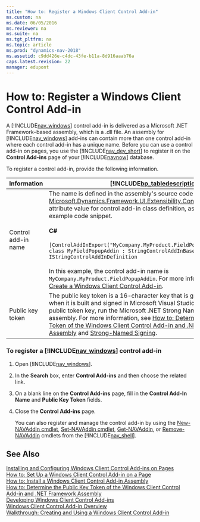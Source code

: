 ```yaml
---
title: "How to: Register a Windows Client Control Add-in"
ms.custom: na
ms.date: 06/05/2016
ms.reviewer: na
ms.suite: na
ms.tgt_pltfrm: na
ms.topic: article
ms.prod: "dynamics-nav-2018"
ms.assetid: c9dd426e-c4dc-43fe-b11a-8d916aaab76a
caps.latest.revision: 22
manager: edupont
---
```

# How to: Register a Windows Client Control Add-in
A [!INCLUDE[nav_windows](includes/nav_windows_md.md)] control add-in is delivered as a Microsoft .NET Framework–based assembly, which is a .dll file. An assembly for [!INCLUDE[nav_windows](includes/nav_windows_md.md)] add-ins can contain more than one control add-in where each control add-in has a unique name. Before you can use a control add-in on pages, you use the [!INCLUDE[nav_dev_short](includes/nav_dev_short_md.md)] to register it on the **Control Add-ins** page of your [!INCLUDE[navnow](includes/navnow_md.md)] database.  
  
 To register a control add-in, provide the following information.  
  
|Information|[!INCLUDE[bp_tabledescription](includes/bp_tabledescription_md.md)]|  
|-----------------|---------------------------------------|  
|Control add-in name|The name is defined in the assembly's source code by the [Microsoft.Dynamics.Framework.UI.Extensibility.ControlAddInExportAttribute](/search/?search=Microsoft.Dynamics.Framework.UI.Extensibility.ControlAddInExportAttribute&dataSource=previousVersions) attribute value for control add-in class definition, as shown in the following example code snippet.<br /><br /> **C\#**<br /><br /> `[ControlAddInExport("MyCompany.MyProduct.FieldPopupAddin")] public class MyFieldPopupAddin : StringControlAddInBase, IStringControlAddInDefinition`<br /><br /> In this example, the control add-in name is `MyCompany.MyProduct.FieldPopupAddin`. For more information, see [How to: Create a Windows Client Control Add-in](How-to--Create-a-Windows-Client-Control-Add-in.md).|  
|Public key token|The public key token is a 16-character key that is given to the assembly when it is built and signed in Microsoft Visual Studio. To determine the public token key, run the Microsoft .NET Strong Name Utility \(sn.exe\) on the assembly. For more information, see [How to: Determine the Public Key Token of the Windows Client Control Add-in and .NET Framework Assembly](How-to--Determine-the-Public-Key-Token-of-the-Windows-Client-Control-Add-in-and-.NET-Framework-Assembly.md) and [Strong-Named Signing](https://go.microsoft.com/fwlink/?LinkID=150201&clcid=0x409).|  
  
### To register a [!INCLUDE[nav_windows](includes/nav_windows_md.md)] control add-in  
  
1. Open [!INCLUDE[nav_windows](includes/nav_windows_md.md)].  
  
2. In the **Search** box, enter **Control Add-ins** and then choose the related link.  
  
3. On a blank line on the **Control Add-ins** page, fill in the **Control Add-In Name** and **Public Key Token** fields.  
  
4. Close the **Control Add-ins** page.  
  
   You can also register and manage the control add-in by using the [New-NAVAddin cmdlet](https://go.microsoft.com/fwlink/?LinkID=521781), [Set-NAVAddin cmdlet](https://go.microsoft.com/fwlink/?LinkID=521784), [Get-NAVAddin](https://go.microsoft.com/fwlink/?LinkID=521782), or [Remove-NAVAddin](https://go.microsoft.com/fwlink/?LinkID=521783) cmdlets from the [!INCLUDE[nav_shell](includes/nav_shell_md.md)].  
  
## See Also  
 [Installing and Configuring Windows Client Control Add-ins on Pages](Installing-and-Configuring-Windows-Client-Control-Add-ins-on-Pages.md)   
 [How to: Set Up a Windows Client Control Add-in on a Page](How-to--Set-Up-a-Windows-Client-Control-Add-in-on-a-Page.md)   
 [How to: Install a Windows Client Control Add-in Assembly](How-to--Install-a-Windows-Client-Control-Add-in-Assembly.md)   
 [How to: Determine the Public Key Token of the Windows Client Control Add-in and .NET Framework Assembly](How-to--Determine-the-Public-Key-Token-of-the-Windows-Client-Control-Add-in-and-.NET-Framework-Assembly.md)   
 [Developing Windows Client Control Add-ins](Developing-Windows-Client-Control-Add-ins.md)   
 [Windows Client Control Add-in Overview](Windows-Client-Control-Add-in-Overview.md)   
 [Walkthrough: Creating and Using a Windows Client Control Add-in](Walkthrough--Creating-and-Using-a-Windows-Client-Control-Add-in.md)
